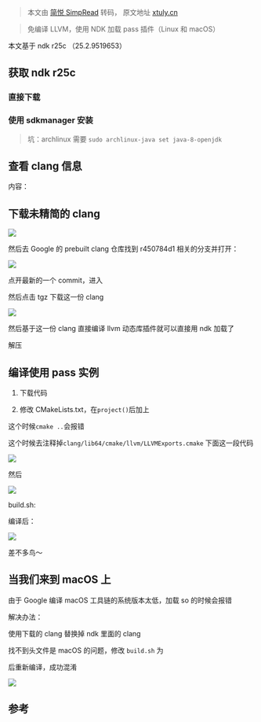 > 本文由 [简悦 SimpRead](http://ksria.com/simpread/) 转码， 原文地址 [xtuly.cn](https://xtuly.cn/article/ndk-load-llvm-pass-plugin)

> 免编译 LLVM，使用 NDK 加载 pass 插件（Linux 和 macOS）

本文基于 ndk r25c （25.2.9519653）

[](#95f19cabf5934adeac1b13e0c54c405e "获取ndk r25c")获取 ndk r25c
-------------------------------------------------------------

### [](#d44f5b3ac1ab451ebd40962d38df3aec "直接下载")直接下载

### [](#3fa1173045b645f1bcfc020911d475e3 "使用sdkmanager安装")使用 sdkmanager 安装

> 坑：archlinux 需要 `sudo archlinux-java set java-8-openjdk`

[](#58f096894b524782af6d932703635e71 "查看clang信息")查看 clang 信息
------------------------------------------------------------

内容：

[](#7044e68d03df4fb0a874ae4dbfbea149 "下载未精简的clang")下载未精简的 clang
---------------------------------------------------------------

![](https://www.notion.so/image/https%3A%2F%2Fs3-us-west-2.amazonaws.com%2Fsecure.notion-static.com%2F342a29a7-6a23-4674-9b83-23015fa45bb7%2FUntitled.png?table=block&id=4f88692c-88b5-477b-a9ad-81eb962c8410)

然后去 Google 的 prebuilt clang 仓库找到 r450784d1 相关的分支并打开：

![](https://www.notion.so/image/https%3A%2F%2Fs3-us-west-2.amazonaws.com%2Fsecure.notion-static.com%2Fa2476bc5-1300-4e79-afca-b7672adc9acd%2FUntitled.png?table=block&id=341a9b55-2d02-4308-bebb-8444ee91e777)

点开最新的一个 commit，进入

然后点击 tgz 下载这一份 clang

![](https://www.notion.so/image/https%3A%2F%2Fs3-us-west-2.amazonaws.com%2Fsecure.notion-static.com%2F914c728f-0335-4ee0-8b57-4660fb5dd387%2FUntitled.png?table=block&id=feb4c365-2581-4959-972d-97acd41c8f72)

然后基于这一份 clang 直接编译 llvm 动态库插件就可以直接用 ndk 加载了

解压

[](#dfc73c86206c43f5b45fbe469a50acbe "编译使用pass实例")编译使用 pass 实例
--------------------------------------------------------------

1.  下载代码

1.  修改 CMakeLists.txt，在`project()`后加上

这个时候`cmake ..`会报错

这个时候去注释掉`clang/lib64/cmake/llvm/LLVMExports.cmake` 下面这一段代码

![](https://www.notion.so/image/https%3A%2F%2Fs3-us-west-2.amazonaws.com%2Fsecure.notion-static.com%2Fb6dd05d5-4d4b-4b1c-85fa-2749fff1403c%2FUntitled.png?table=block&id=05f250c5-1dd4-402a-8e70-311e81201e4b)

然后

![](https://www.notion.so/image/https%3A%2F%2Fs3-us-west-2.amazonaws.com%2Fsecure.notion-static.com%2F5ad76a3d-a2d8-4ce2-8b1f-24f96f8c5554%2FUntitled.png?table=block&id=bce8b430-67ff-44f0-9add-60cda7f8d67d)

build.sh:

编译后：

![](https://www.notion.so/image/https%3A%2F%2Fs3-us-west-2.amazonaws.com%2Fsecure.notion-static.com%2F62d9e7fc-a5fe-4053-8c58-d7d7b5b4c4b7%2FUntitled.png?table=block&id=98e288fc-9a90-4065-8f49-3878d65ab8d2)

差不多鸟～

[](#1cd4a9d4be1347a1955cb3c5ed012a40 "当我们来到macOS上")当我们来到 macOS 上
----------------------------------------------------------------

由于 Google 编译 macOS 工具链的系统版本太低，加载 so 的时候会报错

解决办法：

使用下载的 clang 替换掉 ndk 里面的 clang

找不到头文件是 macOS 的问题，修改 `build.sh` 为

后重新编译，成功混淆

![](https://www.notion.so/image/https%3A%2F%2Fs3-us-west-2.amazonaws.com%2Fsecure.notion-static.com%2F59f5fac3-78e8-4d08-bf73-527a93b0fa25%2FUntitled.png?table=block&id=97bceb32-7742-4387-919a-5657736ea78f)

[](#d883eeb2410d4aff9b945291083704ac "参考")参考
--------------------------------------------